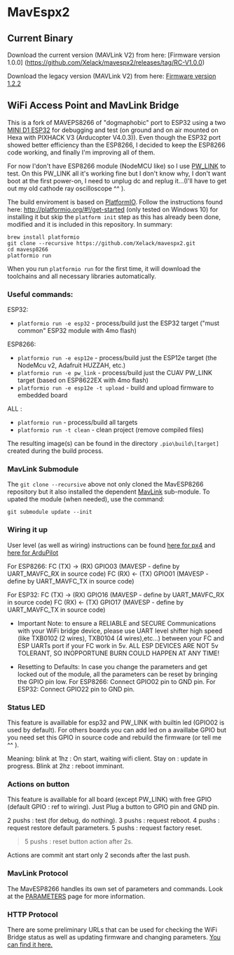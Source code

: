 # MavEspx2

## Current Binary

Download the current version (MAVLink V2) from here: [Firmware version 1.0.0] (https://github.com/Xelack/mavespx2/releases/tag/RC-V1.0.0)

Download the legacy version (MAVLink V2) from here: [Firmware version 1.2.2](http://www.grubba.com/mavesp8266/firmware-1.2.2.bin)

## WiFi Access Point and MavLink Bridge

This is a fork of MAVEPS8266 of "dogmaphobic" port to ESP32 using a two [MINI D1 ESP32](https://www.az-delivery.de/fr/products/esp32-d1-mini) for debugging and test (on ground and on air mounted on Hexa with PIXHACK V3 (Arducopter V4.0.3)). Even though the ESP32 port showed better efficiency than the ESP8266, I decided to keep the ESP8266 code working, and finally I'm improving all of them.

For now I'don't have ESP8266 module (NodeMCU like) so I use [PW_LINK](http://doc.cuav.net/data-transmission/pw-link/en/) to test.
On this PW_LINK all it's working fine but I don't know why, I don't want boot at the first power-on, I need to unplug dc and replug it...(I'll have to get out my old cathode ray oscilloscope ^^ ).

The build enviroment is based on [PlatformIO](http://platformio.org). Follow the instructions found here: http://platformio.org/#!/get-started (only tested on Windows 10) for installing it but skip the ```platform init``` step as this has already been done, modified and it is included in this repository. In summary:

```
brew install platformio
git clone --recursive https://github.com/Xelack/mavespx2.git
cd mavesp8266
platformio run
```

When you run ```platformio run``` for the first time, it will download the toolchains and all necessary libraries automatically.

### Useful commands:
ESP32:
* ```platformio run -e esp32``` - process/build just the ESP32 target ("must common" ESP32 module with 4mo flash)

ESP8266:
* ```platformio run -e esp12e``` - process/build just the ESP12e target (the NodeMcu v2, Adafruit HUZZAH, etc.)
* ```platformio run -e pw_link``` - process/build just the CUAV PW_LINK target (based on ESP8622EX with 4mo flash)
* ```platformio run -e esp12e -t upload``` - build and upload firmware to embedded board

ALL :
* ```platformio run``` - process/build all targets
* ```platformio run -t clean``` - clean project (remove compiled files)


The resulting image(s) can be found in the directory ```.pio\build\[target]``` created during the build process.

### MavLink Submodule

The ```git clone --recursive``` above not only cloned the MavESP8266 repository but it also installed the dependent [MavLink](https://github.com/mavlink/c_library) sub-module. To upated the module (when needed), use the command:

```git submodule update --init```

### Wiring it up

User level (as well as wiring) instructions can be found [here for px4](https://docs.px4.io/en/telemetry/esp8266_wifi_module.html) and [here for ArduPilot](http://ardupilot.org/copter/docs/common-esp8266-telemetry.html)

For ESP8266:
FC (TX) -> (RX) GPIO03 (MAVESP - define by UART_MAVFC_RX in source code)
FC (RX) <- (TX) GPIO01 (MAVESP - define by UART_MAVFC_TX in source code)

For ESP32:
FC (TX) -> (RX) GPIO16 (MAVESP - define by UART_MAVFC_RX in source code)
FC (RX) <- (TX) GPIO17 (MAVESP - define by UART_MAVFC_TX in source code)

* Important Note: to ensure a RELIABLE and SECURE Communications with your WiFi bridge device, please use UART level shifter high speed (like TXB0102 (2 wires), TXB0104 (4 wires),etc...) between your FC and ESP UARTs port if your FC work in 5v. ALL ESP DEVICES ARE NOT 5v TOLERANT, SO INOPPORTUNE BURN COULD HAPPEN AT ANY TIME!

* Resetting to Defaults: In case you change the parameters and get locked out of the module, all the parameters can be reset by bringing the GPIO pin low.
    For ESP8266: Connect GPIO02 pin to GND pin.
    For ESP32: Connect GPIO22 pin to GND pin.

### Status LED

This feature is availlable for esp32 and PW_LINK with builtin led (GPIO02 is used by default).
For others boards you can add led on a availlabe GPIO but you need set this GPIO in source code and rebuild the firmware (or tell me ^^ ).

Meaning:
blink at 1hz : On start, waiting wifi client. 
Stay on : update in progress.
Blink at 2hz : reboot imminant.

### Actions on button

This feature is availlable for all board (except PW_LINK) with free GPIO (default GPIO : ref to wiring). 
Just Plug a button to GPIO pin and GND pin.

2 pushs : test (for debug, do nothing).
3 pushs : request reboot.
4 pushs : request restore default parameters.
5 pushs : request factory reset.

> 5 pushs : reset button action after 2s.

Actions are commit ant start only 2 seconds after the last push.

### MavLink Protocol

The MavESP8266 handles its own set of parameters and commands. Look at the [PARAMETERS](PARAMETERS.md) page for more information.

### HTTP Protocol

There are some preliminary URLs that can be used for checking the WiFi Bridge status as well as updating firmware and changing parameters. [You can find it here.](HTTP.md)
